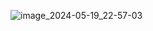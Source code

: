 ![image_2024-05-19_22-57-03](https://github.com/katerineov/Lab4_Python/assets/162953749/4dc03cd1-e397-4394-8ac3-8840b935714d)
